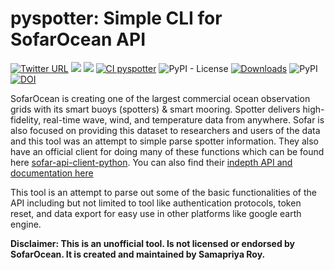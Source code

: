 # pyspotter: Simple CLI for SofarOcean API

[![Twitter URL](https://img.shields.io/twitter/follow/samapriyaroy?style=social)](https://twitter.com/intent/follow?screen_name=samapriyaroy)
![](https://tokei.rs/b1/github/samapriya/pyspotter?category=code)
![](https://tokei.rs/b1/github/samapriya/pyspotter?category=files)
[![CI pyspotter](https://github.com/samapriya/pyspotter/actions/workflows/package_ci.yml/badge.svg)](https://github.com/samapriya/pyspotter/actions/workflows/package_ci.yml)
![PyPI - License](https://img.shields.io/pypi/l/pyspotter)
[![Downloads](https://pepy.tech/badge/pyspotter)](https://pepy.tech/project/pyspotter)
![PyPI](https://img.shields.io/pypi/v/pyspotter)
[![DOI](https://zenodo.org/badge/DOI/10.5281/zenodo.5805519.svg)](https://doi.org/10.5281/zenodo.5805519)

SofarOcean is creating one of the largest commercial ocean observation grids with its smart buoys (spotters) & smart mooring. Spotter delivers high-fidelity, real-time wave, wind, and temperature data from anywhere. Sofar is also focused on providing this dataset to researchers and users of the data and this tool was an attempt to simple parse spotter information. They also have an official client for doing many of these functions which can be found here [sofar-api-client-python](https://github.com/sofarocean/sofar-api-client-python). You can also find their [indepth API and documentation here](https://docs.sofarocean.com/)

This tool is an attempt to parse out some of the basic functionalities of the API including but not limited to tool like authentication protocols, token reset, and data export for easy use in other platforms like google earth engine.


**Disclaimer: This is an unofficial tool. Is not licensed or endorsed by SofarOcean. It is created and maintained by Samapriya Roy.**
